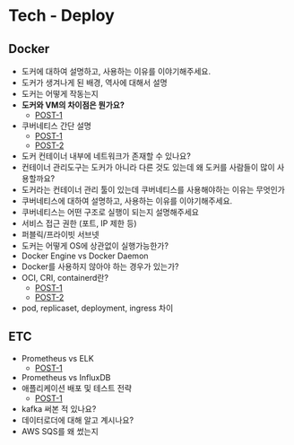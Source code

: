 # Tech - Deploy

## Docker

- 도커에 대하여 설명하고, 사용하는 이유를 이야기해주세요.
- 도커가 생겨나게 된 배경, 역사에 대해서 설명
- 도커는 어떻게 작동는지
- **도커와 VM의 차이점은 뭔가요?**
    - [POST-1](https://www.samsungsds.com/kr/insights/220222_kubernetes1.html)
- 쿠버네티스 간단 설명
    - [POST-1](https://www.samsungsds.com/kr/insights/kubernetes-2.html)
    - [POST-2](https://www.samsungsds.com/kr/insights/kubernetes-3.html)
- 도커 컨테이너 내부에 네트워크가 존재할 수 있나요?
- 컨테이너 관리도구는 도커가 아니라 다른 것도 있는데 왜 도커를 사람들이 많이 사용할까요?
- 도커라는 컨테이너 관리 툴이 있는데 쿠버네티스를 사용해야하는 이유는 무엇인가
- 쿠버네티스에 대하여 설명하고, 사용하는 이유를 이야기해주세요.
- 쿠버네티스는 어떤 구조로 실행이 되는지 설명해주세요
- 서비스 접근 권한 (포트, IP 제한 등)
- 퍼블릭/프라이빗 서브넷
- 도커는 어떻게 OS에 상관없이 실행가능한가?
- Docker Engine vs Docker Daemon
- Docker를 사용하지 않아야 하는 경우가 있는가?
- OCI, CRI, containerd란?
    - [POST-1](https://kr.linkedin.com/pulse/containerd는-무엇이고-왜-중요할까-sean-lee)
    - [POST-2](https://www.samsungsds.com/kr/insights/docker.html)
- pod, replicaset, deployment, ingress 차이

## ETC
- Prometheus vs ELK
    - [POST-1](https://www.metricfire.com/blog/prometheus-vs-elk/)
- Prometheus vs InfluxDB
- 애플리케이션 배포 및 테스트 전략
    - [POST-1](https://cloud.google.com/architecture/application-deployment-and-testing-strategies?hl=ko)
- kafka 써본 적 있나요?
- 데이터로더에 대해 알고 계시나요?
- AWS SQS를 왜 썼는지
